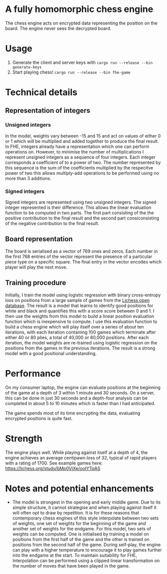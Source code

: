 # A fully homomorphic chess engine
The chess engine acts on encrypted data representing the position on the board. The engine never sees the decrypted board.
# Usage
1. Generate the client and server keys with `cargo run --release --bin generate-keys`
2. Start playing chess! `cargo run --release --bin fhe-game`

# Technical details
## Representation of integers
### Unsigned integers
In the model, weights vary between -15 and 15 and act on values of either 0 or 1 which will be multiplied and added together to produce the final result. In FHE, integers already have a representation which one can perform operations on. However, to minimise the number of multiplications I represent unsigned integers as a sequence of four integers. Each integer corresponds a coefficient of to a power of two. The number represented by this sequence is the sum of the coefficients multiplied by the respecitve power of two this allows multiply-add operations to be performed using no more than 3 additions.
### Signed integers
Signed integers are represented using two unsigned integers. The signed integer represented is their difference. This allows the linear evaluation function to be computed in two parts. The first part consisting of the the positive contribution to the final result and the second part consiconsisting of the negative contribution to the final result.
## Board representation
The board is serialised as a vector of 769 ones and zeros. Each number in the first 768 entries of the vector represent the presence of a particular piece type on a specific square. The final entry in the vector encodes which player will play the next move.
## Training procedure
Initially, I train the model using logistic regression with binary cross-entropy loss on positions from a large sample of games from the [Lichess open database](https://database.lichess.org/). The result is a model that learns to identify good positions for white and black and quantifies this with a score score between 0 and 1. I then use the weights from this model to build a linear position evaluation function which is inexpensive to compute. I use this evaluation function to build a chess engine which will play itself over a series of about ten iterations, with each iteration containing 100 games which terminate after either 40 or 80 plies, a total of 40,000 or 80,000 positions. After each iteration, the model weights are re-trained using logistic regression on the positions from the games in the previous iterations. The result is a strong model with a good positional understanding.

# Performance
On my consumer laptop, the engine can evaluate positions at the beginning of the game at a depth of 3 within 1 minute and 30 seconds. On a server, this can be done in just 30 seconds and a depth-four analysis can be completed in about 5 to 10 minutes which is faster than I had anticipated.

The game spends most of its time encrypting the data, evaluating encrypted positions is quite fast.

# Strength
The engine plays well. While playing against itself at a depth of 4, the engine achieves an average centipawn loss of 32, typical of rapid players with a rating of 1700. See example games here: https://lichess.org/study/bMp0VjXe/ooIYTqAS

# Notes and potential enhancements
* The model is strongest in the opening and early middle game. Due to its simple structure, it cannot strategise and when playing against itself it will often opt to draw by repetition. It is for these reasons that contemporary chess engines of this style interpolate between two sets of weights, one set of weights for the beginning of the game and another set of weights for the endgame. For this model, two sets of weights can be computed. One is initialised by training a model on positions from the first half of the game and the other is trained on positions from the second half of the game. During self-play, the engine can play with a higher temperature to encourage it to play games further into the endgame at the start. To maintain suitability for FHE, Interpolation can be performed using a clipped linear transformation on the number of moves that have been played in the game.
